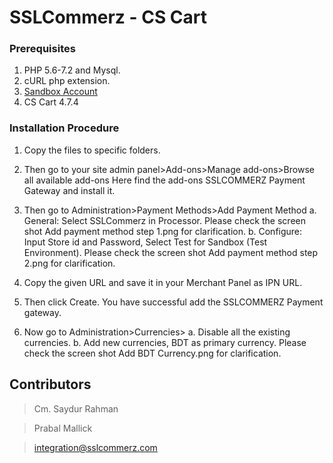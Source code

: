# SSLCommerz - CS Cart

### Prerequisites

1. PHP 5.6-7.2 and Mysql.
2. cURL php extension.
3. [Sandbox Account](https://developer.sslcommerz.com/registration/ "SSLCommerz Sandbox Registration")
4. CS Cart 4.7.4

### Installation Procedure

1.	Copy the files to specific folders.
2.	Then go to your site admin panel>Add-ons>Manage add-ons>Browse all available add-ons
    Here find the add-ons SSLCOMMERZ Payment Gateway and install it.
3.	Then go to Administration>Payment Methods>Add Payment Method
    a.	General: Select SSLCommerz in Processor. Please check the screen shot Add payment method step 1.png for clarification.
    b.	Configure: Input Store id and Password, Select Test for Sandbox (Test Environment). Please check the screen shot Add payment method         step 2.png for clarification.

4.	Copy the given URL and save it in your Merchant Panel as IPN URL.
5.	Then click Create. You have successful add the SSLCOMMERZ Payment gateway.
6.	Now go to Administration>Currencies>
    a.	Disable all the existing currencies.
    b.	Add new currencies, BDT as primary currency. 
    Please check the screen shot Add BDT Currency.png for clarification.

## Contributors

> Cm. Saydur Rahman 

> Prabal Mallick

> integration@sslcommerz.com